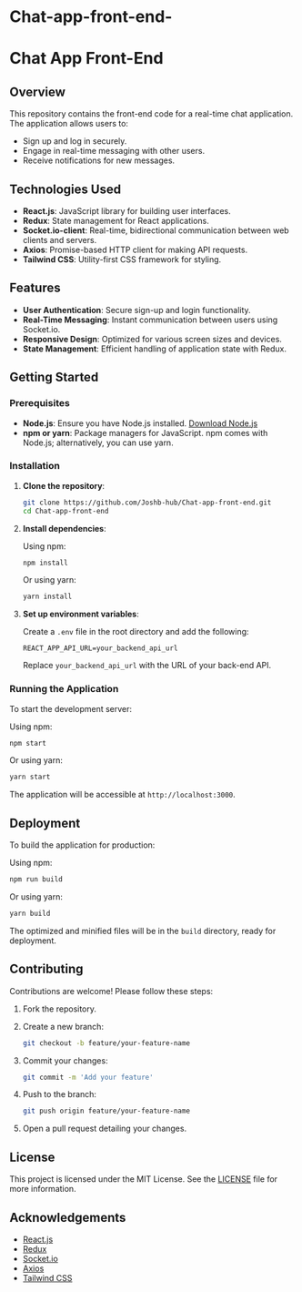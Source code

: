# Chat-app-front-end-


# Chat App Front-End

## Overview

This repository contains the front-end code for a real-time chat application. The application allows users to:

- Sign up and log in securely.
- Engage in real-time messaging with other users.
- Receive notifications for new messages.

## Technologies Used

- **React.js**: JavaScript library for building user interfaces.
- **Redux**: State management for React applications.
- **Socket.io-client**: Real-time, bidirectional communication between web clients and servers.
- **Axios**: Promise-based HTTP client for making API requests.
- **Tailwind CSS**: Utility-first CSS framework for styling.

## Features

- **User Authentication**: Secure sign-up and login functionality.
- **Real-Time Messaging**: Instant communication between users using Socket.io.
- **Responsive Design**: Optimized for various screen sizes and devices.
- **State Management**: Efficient handling of application state with Redux.

## Getting Started

### Prerequisites

- **Node.js**: Ensure you have Node.js installed. [Download Node.js](https://nodejs.org/)
- **npm or yarn**: Package managers for JavaScript. npm comes with Node.js; alternatively, you can use yarn.

### Installation

1. **Clone the repository**:

   ```bash
   git clone https://github.com/Joshb-hub/Chat-app-front-end.git
   cd Chat-app-front-end
   ```

2. **Install dependencies**:

   Using npm:

   ```bash
   npm install
   ```

   Or using yarn:

   ```bash
   yarn install
   ```

3. **Set up environment variables**:

   Create a `.env` file in the root directory and add the following:

   ```env
   REACT_APP_API_URL=your_backend_api_url
   ```

   Replace `your_backend_api_url` with the URL of your back-end API.

### Running the Application

To start the development server:

Using npm:

```bash
npm start
```

Or using yarn:

```bash
yarn start
```

The application will be accessible at `http://localhost:3000`.

## Deployment

To build the application for production:

Using npm:

```bash
npm run build
```

Or using yarn:

```bash
yarn build
```

The optimized and minified files will be in the `build` directory, ready for deployment.

## Contributing

Contributions are welcome! Please follow these steps:

1. Fork the repository.
2. Create a new branch:

   ```bash
   git checkout -b feature/your-feature-name
   ```

3. Commit your changes:

   ```bash
   git commit -m 'Add your feature'
   ```

4. Push to the branch:

   ```bash
   git push origin feature/your-feature-name
   ```

5. Open a pull request detailing your changes.

## License

This project is licensed under the MIT License. See the [LICENSE](LICENSE) file for more information.

## Acknowledgements

- [React.js](https://reactjs.org/)
- [Redux](https://redux.js.org/)
- [Socket.io](https://socket.io/)
- [Axios](https://axios-http.com/)
- [Tailwind CSS](https://tailwindcss.com/)

